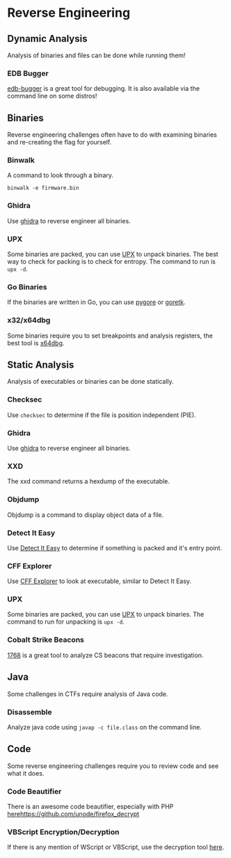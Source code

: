 # Reverse Engineering

## Dynamic Analysis
Analysis of binaries and files can be done while running them! 

### EDB Bugger
[edb-bugger](https://github.com/eteran/edb-debugger) is a great tool for debugging. It is also available via the command line on some distros! 

## Binaries
Reverse engineering challenges often have to do with examining binaries and re-creating the flag for yourself. 

### Binwalk
A command to look through a binary. 
```
binwalk -e firmware.bin
```
### Ghidra
Use [ghidra](https://ghidra-sre.org/) to reverse engineer all binaries. 

### UPX
Some binaries are packed, you can use [UPX](https://github.com/upx/upx) to unpack binaries. The best way to check for packing is to check for entropy. The command to run is ```upx -d```. 

### Go Binaries
If the binaries are written in Go, you can use [pygore](https://github.com/goretk/pygore) or [goretk](https://github.com/goretk). 

### x32/x64dbg
Some binaries require you to set breakpoints and analysis registers, the best tool is [x64dbg](https://x64dbg.com/). 

## Static Analysis
Analysis of executables or binaries can be done statically.

### Checksec
Use ```checksec``` to determine if the file is position independent (PIE). 

### Ghidra
Use [ghidra](https://ghidra-sre.org/) to reverse engineer all binaries. 

### XXD
The xxd command returns a hexdump of the executable. 

### Objdump
Objdump is a command to display object data of a file. 

### Detect It Easy
Use [Detect It Easy](https://github.com/horsicq/Detect-It-Easy) to determine if something is packed and it's entry point. 

### CFF Explorer
Use [CFF Explorer](https://ntcore.com/explorer-suite/) to look at executable, similar to Detect It Easy. 

### UPX
Some binaries are packed, you can use [UPX](https://github.com/upx/upx) to unpack binaries. The command to run for unpacking is ```upx -d```. 

### Cobalt Strike Beacons
[1768](https://github.com/DidierStevens/DidierStevensSuite/blob/master/1768.py) is a great tool to analyze CS beacons that require investigation. 

## Java
Some challenges in CTFs require analysis of Java code. 

### Disassemble
Analyze java code using ```javap -c file.class``` on the command line. 

## Code
Some reverse engineering challenges require you to review code and see what it does. 

### Code Beautifier
There is an awesome code beautifier, especially with PHP [here](https://codebeautify.org/php-beautifier#google_vignette)https://github.com/unode/firefox_decrypt

### VBScript Encryption/Decryption
If there is any mention of WScript or VBScript, use the decryption tool [here](https://master.ayra.ch/vbs/vbs.aspx). 